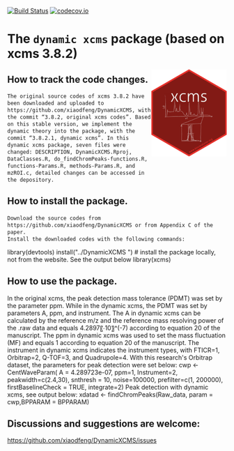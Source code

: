 [![Build Status](https://travis-ci.org/xiaodfeng/DynamicXCMS.svg?branch=master)](https://travis-ci.org/xiaodfeng/DynamicXCMS)
[![codecov.io](https://codecov.io/github/xiaodfeng/DynamicXCMS/coverage.svg?branch=master)](https://codecov.io/github/xiaodfeng/DynamicXCMS?branch=master)

# The `dynamic xcms` package (based on xcms 3.8.2)

<img align = "right" src="https://raw.githubusercontent.com/Bioconductor/BiocStickers/master/xcms/xcms.png" height="200">


## How to track the code changes.
    The original source codes of xcms 3.8.2 have been downloaded and uploaded to https://github.com/xiaodfeng/DynamicXCMS, with the commit “3.8.2, original xcms codes”. Based on this stable version, we implement the dynamic theory into the package, with the commit “3.8.2.1, dynamic xcms”. In this dynamic xcms package, seven files were changed: DESCRIPTION, DynamicXCMS.Rproj, DataClasses.R, do_findChromPeaks-functions.R, functions-Params.R, methods-Params.R, and mzROI.c, detailed changes can be accessed in the depository. 
## How to install the package.
	Download the source codes from https://github.com/xiaodfeng/DynamicXCMS or from Appendix C of the paper.
	Install the downloaded codes with the following commands:
library(devtools)
install("../DynamicXCMS ") # install the package locally, not from the website. See the output below
library(xcms)
## How to use the package.
In the original xcms, the peak detection mass tolerance (PDMT) was set by the parameter ppm. While in the dynamic xcms, the PDMT was set by parameters A, ppm, and instrument. The A in dynamic xcms can be calculated by the reference m/z and the reference mass resolving power of the .raw data and equals 4.2897〖∙10〗^(-7) according to equation 20 of the manuscript. The ppm in dynamic xcms was used to set the mass fluctuation (MF) and equals 1 according to equation 20 of the manuscript. The instrument in dynamic xcms indicates the instrument types, with FTICR=1, Orbitrap=2, Q-TOF=3, and Quadrupole=4. With this research's Orbitrap dataset, the parameters for peak detection were set below:
cwp <- CentWaveParam(
  A = 4.289723e-07, ppm=1,  Instrument=2,
  peakwidth=c(2.4,30), snthresh = 10, noise=100000, 
  prefilter=c(1, 200000),  firstBaselineCheck = TRUE, integrate=2)
Peak detection with dynamic xcms, see output below:
xdatad <- findChromPeaks(Raw_data, param = cwp,BPPARAM = BPPARAM)


## Discussions and suggestions are welcome:
https://github.com/xiaodfeng/DynamicXCMS/issues

